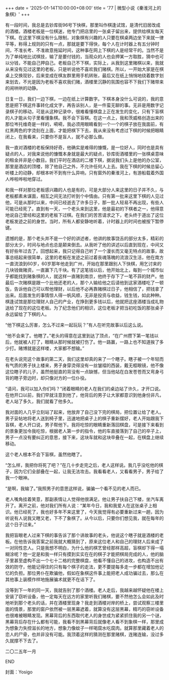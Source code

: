 +++
date = '2025-01-14T10:00:00+08:00'
title = '77 | 微型小说《秦淮河上的象棋》'
+++

有一段时间，我总是去钞库街96号下快棋，那里叫作棋逢试馆，是清代旧居改成的酒楼。酒楼老板是一位棋迷，他专门把店里的一张桌子留出来，提供给棋友每天下棋。在这里下棋没有什么限制，对象棋有兴趣的人只要在棋桌两边坐下来就一律平等，称得上规则的只有一点，那就是要下得快，每个人在计时器上有五分钟时间，不准长考、不准故意拖延时间，这种事在网上下棋的人是经常干的。当然不是为了单纯地比试棋技，输了是要付钱的，当观众的人也会押某一方取胜，猜中也可以分钱，不能自己押自己。老板自己不下棋，实际上，从我到这里赌棋以来，我就从来没有见过这里的老板，只是听说他不喜欢我们赌棋。所以，一开始大家是在棋桌上交换现钞，后来变成在棋友群里用手机转账，最后又在纸上悄悄地绕着数字划来划去，不光是因为老板不喜欢我们赌，酒楼里沉静的氛围也容不下我们下赌带来的闹哄哄的动静。

日复一日，我们一边下棋，一边在纸上计算数字。下棋本身没什么可说的，我的意思是把下棋这件事转化成文字，再告诉别人，是一件蛮无聊的事。无非是用数字记录棋子的移动，可是从这种记录中，很难看懂棋盘上正在发生的变化，只有下盲棋的人才能从句子里看懂象棋。我不会下盲棋。在这一点上，我和茨威格创造出来的那位岑托维奇是一样的，嗬嗬，我必须用眼睛看到一个一个的棋子放在我面前，有红黑两色的字烫刻在上面，才能把棋下下去，我从来没有考虑过下棋的时候把眼睛闭上，在我看来，只要你不是盲人，就不必那么做。

我一直对酒楼的老板保持好奇，他确实是难得的慷慨，是一位好人，同时也是具有疑点的人，对我来说他的慷慨本身就是最大的疑点，钞库街酒楼里的一张棋桌意味的租金并非是小数目。我们平时在酒店的二楼下棋，据说我们头上是他的办公室，那里是酒店的顶楼，除了他自己之外，不允许任何人上去。我在下棋的时候总留心听楼上的动静，却根本听不到有什么异响，只有窗外的秦淮河上，有游船载着外国人哗啦哗啦地穿过。

和我一样对那位老板感兴趣的人也是有的，可是大部分人来这里的日子并不久，与老板都素未谋面，相互之间无法打听到个中情由。只有第一批来这里下棋的人见过他，可是从那时以来，中间已经逝去了许多日子，那一批人轻易不再出现，有些人可能已经死了。直到有一天，一个老头来到这里，他是最初的下棋者之一，他得意地说自己曾经和这里的老板下过棋。在我们的苦苦请求之下，老头终于道出了这位老板发迹之前的身世。当时，所有人都安静地听着，计时器上的时间也被按下暂停键。

遗憾的是，那个老头并不是一个好的讲述者，他讲的故事饶舌的部分太多，精彩的部分太少，时间与地点也总是颠来倒去。从我听了他的讲述以后直到现在，中间又有好些年过去了。回想起来，我只记得自己听了一个漫长而又毫无特点的故事，故事总结起来很简单，这里的老板在发迹之前过着丧魂落魄的流浪汉生活，他在南方一直流浪到60岁，60岁那年他走到广州，开始在那里跟别人下快棋，用乞讨来的几块钱做赌资，一直赢下几千块。有了这笔钱以后，他开始北上，每到一个城市似乎都能找到赌象棋的人，就这样一直赌到南京，他终于存下了一笔不菲的财产。他最后一次赌棋是跟一个比他还老的人，那个人输给他之后请他到这家酒楼吃了一顿饭，告诉他自己可以帮他理财，以后他不必再靠赌棋过日子，他相信了，把钱拿了出来。后面发生的事情惊人得一帆风顺，无非是投资与收益，钱生钱，如此种种。棋逢试馆是那位理财人自己的产业，在挣到更多钱以后，他就把这座酒楼当成礼物送给了现在的这位老板。为了纪念他们的相识，这位老板才把当初吃饭的那张桌子永远留给了下棋的人。

“他下棋这么厉害，怎么不过来一起玩玩？”有人在听完故事以后这么说。

“他不会来了。他瞎了。”老头的得意在这里到达了顶点，“在广州攒下第一笔钱以后，他就被人打了，眼睛从那时候就被打伤了。他一路赢，一路上也不知道挨了多少打。赌博就是这样喽，大家都不想输。”

在老头说完这个故事的第二天，我们这里却真的来了一个瞎子。瞎子被一个年轻而有气质的男子扶上楼来，男子身穿烫得没有一丝皱褶的西装，戴无框眼镜，他不像这位瞎子的儿子，虽然他挺直的背没有一点缺憾，但当他站在白发苍苍而又弯身弓背的瞎子旁边时，却只像对方的一位仆役。

“请问，我可以加入你们吗？”闭着眼睛的老人在我们的桌边站了许久，才开口说。在他开口以前，我们早就注意到他了，他背后的男子让大家都意识到他身份非凡，老人站了多久，我们就看了他多久。

我对面的人几乎立刻站了起来，他放弃了自己没下完的棋局，把位置让给了老人。男子妥帖地将老人送到椅子里，迅速地把桌子上的棋子重新摆好，老人开始跟我下盲棋，老人开口说，男子帮他下。我将吃惊的眼睛重新落回棋盘，可是接下来看到的景象更加令我吃惊，根据老人第一步的指令，他的车直接落到了自己的卒子上，男子一点没有要纠正的意思，接下来，这块车就和这块卒叠在一起，在棋盘上继续移动。

这个老人根本不会下盲棋，虽然他瞎了。

“怎么样，我把你将死了吧？”在几十步走完之后，老人这样说。我几乎没吃他的棋子，因为它们全部叠在一起，让我无法攻击。我看看老人，又看看男子，男子给了我一个眼神。

“是啊，我输了。”我照男子的意思这样说，骗骗一个看不见的老人而已。

老人嘴角挂着笑意，那副表情让人觉得他很满足。他让男子扶自己下楼，坐汽车离开了。离开之前，他对我们所有人说：“某年今日，我和我爱人在这张桌子上相识。他已经死了，我也好多年不来这里了，今天我觉得有必要重新过来一趟，因为听说有人说我又瞎又老，下不了象棋了。从今以后，只要你们想见我，就在每年的这个日子过来。”

我把盲眼老人过来下棋的事告诉了那个讲故事的老头，他说这个瞎子就是酒楼的老板。在他告诉我答案之前我就大概猜到了，原来这位老人和自己的理财人后来成了一对同性恋人。只是我想不明白，为什么他的棋艺曾经那样高超，盲棋却下得一塌糊涂呢？他一定是和我一样只有摸到实实在在的棋子才能把棋局完成的人，他的脑子里甚至虚构不出一个七十二格的完整棋盘，他看不懂自己的进攻，也构造不出有效的防守，他能记得住的只有每个棋子的走法，更不要提每多走一步都在增加他记忆的负担。那位男仆在欺骗他，假如在象棋这件事上能把老人成功骗过去，那么在其他事上装模作样地施展骗术就更不在话下了。

没等到下一年的同一天，我就告别了那个酒楼。老人走后，我越来越怀疑他在楼上安装了窃听设备，他一定每天在远方的家里听我们赌棋，要不然他怎么会如此及时地听到那个老头的话，并在酒楼里现身？我走到酒楼对岸的桥上，尝试观察三楼里面的情景，那里的窗户依然被一层黑幕遮着，就算没有这层黑幕，精巧的窃听设备也很难被眼睛发现。黑幕背后的东西取代老人的身世成为紧紧抓住我的另一个谜，黑幕背后存在什么都有可能，我看不到黑幕背后就像老人看不到象棋一样，那里成为想象力失控滋长的地方，想象力像蚊子一样喝腐水吃腐肉。就算那里藏着老人的恋人的尸骨，也并非没有可能。我顶着这样的猜测在那里赌棋，连赌连输，没过多久就撑不下去了。

二〇二五年一月

END

封面：Yosigo



